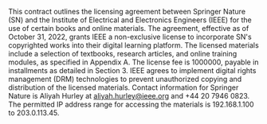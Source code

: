 This contract outlines the licensing agreement between Springer Nature (SN) and the Institute of Electrical and Electronics Engineers (IEEE) for the use of certain books and online materials. The agreement, effective as of October 31, 2022, grants IEEE a non-exclusive license to incorporate SN's copyrighted works into their digital learning platform. The licensed materials include a selection of textbooks, research articles, and online training modules, as specified in Appendix A. The license fee is 1000000, payable in installments as detailed in Section 3. IEEE agrees to implement digital rights management (DRM) technologies to prevent unauthorized copying and distribution of the licensed materials. Contact information for Springer Nature is Aliyah Hurley at aliyah.hurley@ieee.org and +44 20 7946 0823. The permitted IP address range for accessing the materials is 192.168.1.100 to 203.0.113.45.
